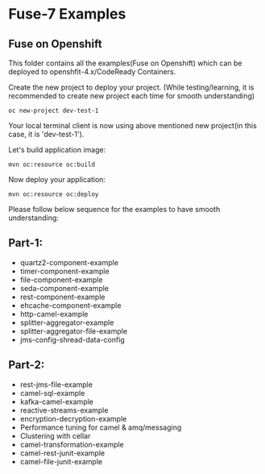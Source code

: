 # Fuse-7 Examples

## Fuse on Openshift

This folder contains all the examples(Fuse on Openshift) which can be deployed to openshfit-4.x/CodeReady Containers.

Create the new project to deploy your project. (While testing/learning, it is recommended to create new project each time for smooth understanding)
	
	oc new-project dev-test-1

Your local terminal client is now using above mentioned new project(in this case, it is 'dev-test-1').

Let's build application image:

	mvn oc:resource oc:build

Now deploy your application:

	mvn oc:resource oc:deploy

Please follow below sequence for the examples to have smooth understanding:

## Part-1:
- quartz2-component-example
- timer-component-example
- file-component-example
- seda-component-example
- rest-component-example
- ehcache-component-example
- http-camel-example
- splitter-aggregator-example
- splitter-aggregator-file-example
- jms-config-shread-data-config

## Part-2:
- rest-jms-file-example
- camel-sql-example
- kafka-camel-example
- reactive-streams-example
- encryption-decryption-example
- Performance tuning for camel & amq/messaging
- Clustering with cellar
- camel-transformation-example
- camel-rest-junit-example
- camel-file-junit-example
